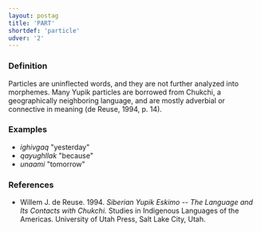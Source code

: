 ```yaml
---
layout: postag
title: 'PART'
shortdef: 'particle'
udver: '2'
---
```


### Definition

Particles are uninflected words, and they are not further analyzed into morphemes. Many Yupik particles are borrowed from Chukchi, a geographically neighboring language, and are mostly adverbial or connective in meaning (de Reuse, 1994, p. 14).

### Examples
- _ighivgaq_ "yesterday"
- _qayughllak_ "because"
- _unaami_ "tomorrow"


### References
- Willem J. de Reuse. 1994. _Siberian Yupik Eskimo -- The Language and Its Contacts with Chukchi._  Studies in Indigenous Languages of the Americas. University of Utah Press, Salt Lake City, Utah.
<!-- Interlanguage links updated Pá kvě 14 11:08:22 CEST 2021 -->
